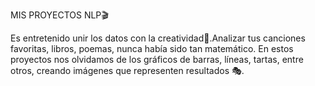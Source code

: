 MIS PROYECTOS NLP🎬

Es entretenido unir los datos con la creatividad🎨.Analizar tus canciones favoritas, libros, poemas, nunca había sido tan matemático.
En estos proyectos nos olvidamos de los gráficos de barras, líneas, tartas, entre otros, creando imágenes que representen resultados 🎭.
